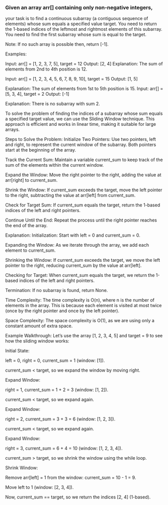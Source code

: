 ### Given an array arr[] containing only non-negative integers,
your task is to find a continuous subarray (a contiguous sequence of elements)
whose sum equals a specified value target. You need to return the 1-based indices of
the leftmost and rightmost elements of this subarray. You need to find the first subarray
whose sum is equal to the target.

Note: If no such array is possible then, return [-1].

Examples:

Input: arr[] = [1, 2, 3, 7, 5], target = 12
Output: [2, 4]
Explanation: The sum of elements from 2nd to 4th position is 12.

Input: arr[] = [1, 2, 3, 4, 5, 6, 7, 8, 9, 10], target = 15
Output: [1, 5]

Explanation: The sum of elements from 1st to 5th position is 15.
Input: arr[] = [5, 3, 4], target = 2
Output: [-1]

Explanation: There is no subarray with sum 2.

To solve the problem of finding the indices of a subarray whose sum equals a specified target value, we can use the Sliding Window technique. This approach is efficient and works in linear time, making it suitable for large arrays.

Steps to Solve the Problem:
Initialize Two Pointers: Use two pointers, left and right, to represent the current window of the subarray. Both pointers start at the beginning of the array.

Track the Current Sum: Maintain a variable current_sum to keep track of the sum of the elements within the current window.

Expand the Window: Move the right pointer to the right, adding the value at arr[right] to current_sum.

Shrink the Window: If current_sum exceeds the target, move the left pointer to the right, subtracting the value at arr[left] from current_sum.

Check for Target Sum: If current_sum equals the target, return the 1-based indices of the left and right pointers.

Continue Until the End: Repeat the process until the right pointer reaches the end of the array.


Explanation:
Initialization: Start with left = 0 and current_sum = 0.

Expanding the Window: As we iterate through the array, we add each element to current_sum.

Shrinking the Window: If current_sum exceeds the target, we move the left pointer to the right, reducing current_sum by the value at arr[left].

Checking for Target: When current_sum equals the target, we return the 1-based indices of the left and right pointers.

Termination: If no subarray is found, return None.

Time Complexity:
The time complexity is O(n), where n is the number of elements in the array. This is because each element is visited at most twice (once by the right pointer and once by the left pointer).

Space Complexity:
The space complexity is O(1), as we are using only a constant amount of extra space.


Example Walkthrough:
Let’s use the array [1, 2, 3, 4, 5] and target = 9 to see how the sliding window works:

Initial State:

left = 0, right = 0, current_sum = 1 (window: [1]).

current_sum < target, so we expand the window by moving right.

Expand Window:

right = 1, current_sum = 1 + 2 = 3 (window: [1, 2]).

current_sum < target, so we expand again.

Expand Window:

right = 2, current_sum = 3 + 3 = 6 (window: [1, 2, 3]).

current_sum < target, so we expand again.

Expand Window:

right = 3, current_sum = 6 + 4 = 10 (window: [1, 2, 3, 4]).

current_sum > target, so we shrink the window using the while loop.

Shrink Window:

Remove arr[left] = 1 from the window: current_sum = 10 - 1 = 9.

Move left to 1 (window: [2, 3, 4]).

Now, current_sum == target, so we return the indices [2, 4] (1-based).
